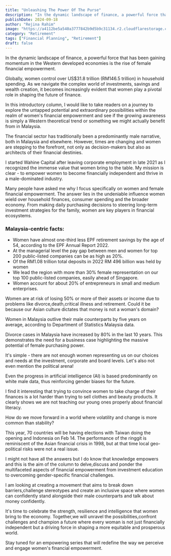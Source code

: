 ```yaml
---
title: "Unleashing The Power Of The Purse"
description: "In the dynamic landscape of finance, a powerful force that has been gaining momentum in the Western developed economies is the rise of female financial empowerment..."
publishDate: 2024-09-18
author: "Rejina Rahim"
image: "https://a4112be5a540a3777842b9d5b9c31134.r2.cloudflarestorage.com/wahinecapital/static/featured_images/purse.jpg?X-Amz-Algorithm=AWS4-HMAC-SHA256&X-Amz-Credential=9695b2705e0fe695c3c0ddc864983e7e%2F20250116%2Fauto%2Fs3%2Faws4_request&X-Amz-Date=20250116T132815Z&X-Amz-Expires=3600&X-Amz-SignedHeaders=host&X-Amz-Signature=a288dc3ab946a6d63547b237c370bebed13117520a1d13aa2ffa29ae4e79be36"
category: "Retirement"
tags: ["Financial Planning", "Retirement"]
draft: false
---
```


In the dynamic landscape of finance, a powerful force that has been gaining momentum in the Western developed economies is the rise of female financial empowerment.

Globally, women control over US$31.8 trillion (RM146.5 trillion) in household spending. As we navigate the complex world of investments, savings and wealth creation, it becomes increasingly evident that women play a pivotal role in shaping the future of finance.

In this introductory column, I would like to take readers on a journey to explore the untapped potential and extraordinary possibilities within the realm of women's financial empowerment and see if the growing awareness is simply a Western theoretical trend or something we might actually benefit from in Malaysia.

The financial sector has traditionally been a predominantly male narrative, both in Malaysia and elsewhere. However, times are changing and women are stepping to the forefront, not only as decision-makers but also as architects of their financial destinies.

I started Wahine Capital after leaving corporate employment in late 2021 as I recognized the immense value that women bring to the table. My mission is clear - to empower women to become financially independent and thrive in a male-dominated industry.

Many people have asked me why I focus specifically on women and female financial empowerment. The answer lies in the undeniable influence women wield over household finances, consumer spending and the broader economy. From making daily purchasing decisions to steering long-term investment strategies for the family, women are key players in financial ecosystems.

### Malaysia-centric facts:

- Women have almost one-third less EPF retirement savings by the age of 54, according to the EPF Annual Report 2022.
- At the managerial level the pay gap between men and women for top 200 public-listed companies can be as high as 20%.
- Of the RM1.08 trillion total deposits in 2022 RM 496 billion was held by women
- We lead the region with more than 30% female representation on our top 100 public-listed companies, easily ahead of Singapore.
- Women account for about 20% of entrepreneurs in small and medium enterprises.

Women are at risk of losing 50% or more of their assets or income due to problems like divorce,death,critical illness and retirement. Could it be because our Asian culture dictates that money is not a woman's domain?

Women in Malaysia outlive their male counterparts by five years on average, according to Department of Statistics Malaysia data.

Divorce cases in Malaysia have increased by 80% in the last 10 years. This demonstrates the need for a business case highlighting the massive potential of female purchasing power.

It's simple - there are not enough women representing us on our choices and needs at the investment, corporate and board levels. Let's also not even mention the political arena!

Even the progress in artificial intelligence (AI) is based predominantly on white male data, thus reinforcing gender biases for the future.

I find it interesting that trying to convince women to take charge of their finances is a lot harder than trying to sell clothes and beauty products. It clearly shows we are not teaching our young ones properly about financial literacy.

How do we move forward in a world where volatility and change is more common than stability?

This year, 70 countries will be having elections with Taiwan doing the opening and Indonesia on Feb 14. The performance of the ringgit is reminiscent of the Asian financial crisis in 1998, but at that time local geo-political risks were not a real issue.

I might not have all the answers but I do know that knowledge empowers and this is the aim of the column to delve,discuss and ponder the multifaceted aspects of financial empowerment from investment education to overcoming gender-specific financial challenges.

I am looking at creating a movement that aims to break down barriers,challenge stereotypes and create an inclusive space where women can confidently stand alongside their male counterparts and talk about money confidently.

It's time to celebrate the strength, resilience and intelligence that women bring to the economy. Together,we will unravel the possibilities,confront challenges and champion a future where every woman is not just financially independent but a driving force in shaping a more equitable and prosperous world.

Stay tuned for an empowering series that will redefine the way we perceive and engage women's financial empowerment.
